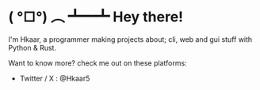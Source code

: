 # ( °□°) ︵ ┻━┻ Hey there!

I'm Hkaar, a programmer making projects about; cli, web and gui stuff with Python & Rust.

Want to know more? check me out on these platforms:

- Twitter / X : @Hkaar5
